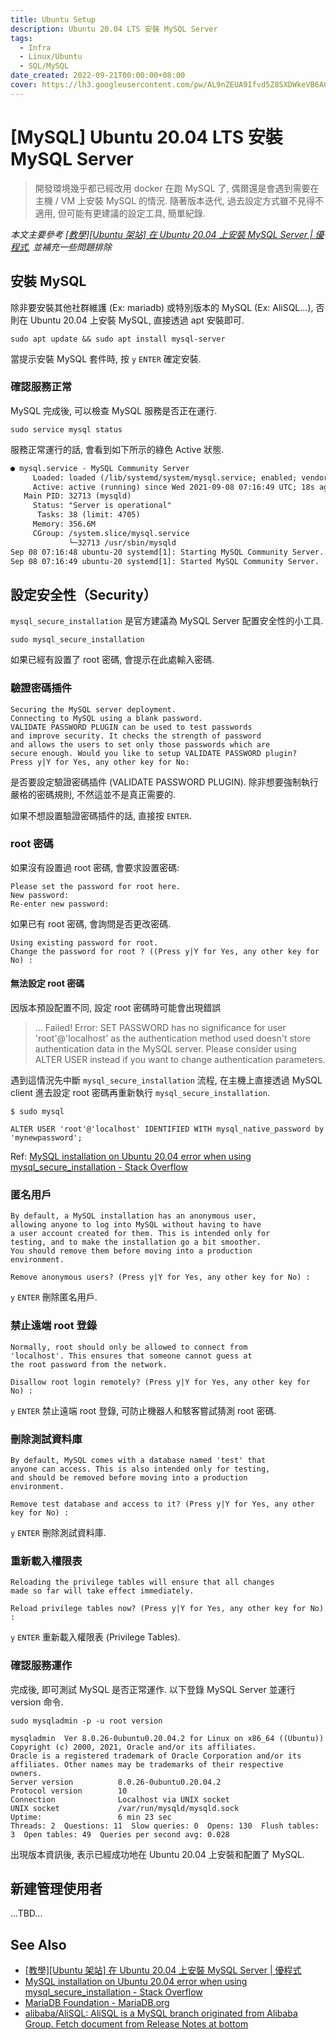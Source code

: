 ```yaml
---
title: Ubuntu Setup
description: Ubuntu 20.04 LTS 安裝 MySQL Server
tags:
  - Infra
  - Linux/Ubuntu
  - SQL/MySQL
date_created: 2022-09-21T00:00:00+08:00
cover: https://lh3.googleusercontent.com/pw/AL9nZEUA9Ifvd5Z8SXDWkeVB6AC4MPGwnXaL6kBXNPoXwOQQ2jOcZ1Jw_0p8TKK8C3ZX0e67_FOY15eDrm7aaXSQJcKtoUzC80SAQEHsaBy6qS2AqNNs5VUFNXBKm439y_1wkvmDl-PnL8ReojnIumNlEvOXBg=w800-no?authuser=0
---
```


[MySQL] Ubuntu 20.04 LTS 安裝 MySQL Server
===========================================

> 開發環境幾乎都已經改用 docker 在跑 MySQL 了, 
> 偶爾還是會遇到需要在主機 / VM 上安裝 MySQL 的情況.
> 隨著版本迭代, 過去設定方式雖不見得不適用, 但可能有更建議的設定工具, 簡單紀錄.

_本文主要參考 [[教學][Ubuntu 架站] 在 Ubuntu 20.04 上安裝 MySQL Server | 優程式](https://ui-code.com/archives/293), 
並補充一些問題排除_


安裝 MySQL
---------

除非要安裝其他社群維護 (Ex: mariadb) 或特別版本的 MySQL (Ex: AliSQL...), 
否則在 Ubuntu 20.04 上安裝 MySQL, 直接透過 apt 安裝即可.

``` shell
sudo apt update && sudo apt install mysql-server
```
當提示安裝 MySQL 套件時, 按 `y` `ENTER` 確定安裝.

### 確認服務正常 ###

MySQL 完成後, 可以檢查 MySQL 服務是否正在運行.

``` shell
sudo service mysql status
```
服務正常運行的話, 會看到如下所示的綠色 Active 狀態.

``` txt
● mysql.service - MySQL Community Server
     Loaded: loaded (/lib/systemd/system/mysql.service; enabled; vendor preset: enabled)
     Active: active (running) since Wed 2021-09-08 07:16:49 UTC; 18s ago
   Main PID: 32713 (mysqld)
     Status: "Server is operational"
      Tasks: 38 (limit: 4705)
     Memory: 356.6M
     CGroup: /system.slice/mysql.service
             └─32713 /usr/sbin/mysqld
Sep 08 07:16:48 ubuntu-20 systemd[1]: Starting MySQL Community Server...
Sep 08 07:16:49 ubuntu-20 systemd[1]: Started MySQL Community Server.
```


設定安全性（Security）
-------------------

`mysql_secure_installation` 是官方建議為 MySQL Server 配置安全性的小工具.

``` shell
sudo mysql_secure_installation
```

如果已經有設置了 root 密碼, 會提示在此處輸入密碼.

### 驗證密碼插件 ###

```
Securing the MySQL server deployment.
Connecting to MySQL using a blank password.
VALIDATE PASSWORD PLUGIN can be used to test passwords
and improve security. It checks the strength of password
and allows the users to set only those passwords which are
secure enough. Would you like to setup VALIDATE PASSWORD plugin?
Press y|Y for Yes, any other key for No: 
```

是否要設定驗證密碼插件 (VALIDATE PASSWORD PLUGIN). 
除非想要強制執行嚴格的密碼規則, 不然這並不是真正需要的.

如果不想設置驗證密碼插件的話, 直接按 `ENTER`.

### root 密碼 ###

如果沒有設置過 root 密碼, 會要求設置密碼:
```
Please set the password for root here.
New password: 
Re-enter new password: 
```

如果已有 root 密碼, 會詢問是否更改密碼.
```
Using existing password for root.
Change the password for root ? ((Press y|Y for Yes, any other key for No) :
```

#### 無法設定 root 密碼 ####

因版本預設配置不同, 設定 root 密碼時可能會出現錯誤

> ... Failed! Error: SET PASSWORD has no significance for user 'root'@'localhost' as the authentication method used doesn't store authentication data in the MySQL server. Please consider using ALTER USER instead if you want to change authentication parameters.

遇到這情況先中斷 `mysql_secure_installation` 流程, 
在主機上直接透過 MySQL client 進去設定 root 密碼再重新執行 `mysql_secure_installation`.

```
$ sudo mysql

ALTER USER 'root'@'localhost' IDENTIFIED WITH mysql_native_password by 'mynewpassword';
```
Ref: [MySQL installation on Ubuntu 20.04 error when using mysql_secure_installation - Stack Overflow](https://stackoverflow.com/questions/72103302/mysql-installation-on-ubuntu-20-04-error-when-using-mysql-secure-installation)

### 匿名用戶 ###

```
By default, a MySQL installation has an anonymous user,
allowing anyone to log into MySQL without having to have
a user account created for them. This is intended only for
testing, and to make the installation go a bit smoother.
You should remove them before moving into a production
environment.

Remove anonymous users? (Press y|Y for Yes, any other key for No) : 
```
`y` `ENTER` 刪除匿名用戶.

### 禁止遠端 root 登錄 ###

```
Normally, root should only be allowed to connect from
'localhost'. This ensures that someone cannot guess at
the root password from the network.

Disallow root login remotely? (Press y|Y for Yes, any other key for No) : 
```
`y` `ENTER` 禁止遠端 root 登錄, 可防止機器人和駭客嘗試猜測 root 密碼.

### 刪除測試資料庫 ###

```
By default, MySQL comes with a database named 'test' that
anyone can access. This is also intended only for testing,
and should be removed before moving into a production
environment.

Remove test database and access to it? (Press y|Y for Yes, any other key for No) : 
```
`y` `ENTER` 刪除測試資料庫.

### 重新載入權限表 ###

```
Reloading the privilege tables will ensure that all changes
made so far will take effect immediately.

Reload privilege tables now? (Press y|Y for Yes, any other key for No) :
```
`y` `ENTER` 重新載入權限表 (Privilege Tables).

### 確認服務運作 ###

完成後, 即可測試 MySQL 是否正常運作.
以下登錄 MySQL Server 並運行 version 命令.
```
sudo mysqladmin -p -u root version

mysqladmin  Ver 8.0.26-0ubuntu0.20.04.2 for Linux on x86_64 ((Ubuntu))
Copyright (c) 2000, 2021, Oracle and/or its affiliates.
Oracle is a registered trademark of Oracle Corporation and/or its
affiliates. Other names may be trademarks of their respective
owners.
Server version          8.0.26-0ubuntu0.20.04.2
Protocol version        10
Connection              Localhost via UNIX socket
UNIX socket             /var/run/mysqld/mysqld.sock
Uptime:                 6 min 23 sec
Threads: 2  Questions: 11  Slow queries: 0  Opens: 130  Flush tables: 3  Open tables: 49  Queries per second avg: 0.028
```
出現版本資訊後, 表示已經成功地在 Ubuntu 20.04 上安裝和配置了 MySQL.



新建管理使用者
-----------

...TBD...



See Also
--------

- [[教學][Ubuntu 架站] 在 Ubuntu 20.04 上安裝 MySQL Server | 優程式](https://ui-code.com/archives/293)
- [MySQL installation on Ubuntu 20.04 error when using mysql_secure_installation - Stack Overflow](https://stackoverflow.com/questions/72103302/mysql-installation-on-ubuntu-20-04-error-when-using-mysql-secure-installation)
- [MariaDB Foundation - MariaDB.org](https://mariadb.org)
- [alibaba/AliSQL: AliSQL is a MySQL branch originated from Alibaba Group. Fetch document from Release Notes at bottom](https://github.com/alibaba/AliSQL)
